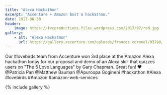 ```yaml
---
title: "Alexa Hackathon"
excerpt: "Accenture + Amazon host a hackathon."
date: 2017-06-30
header:
    image: https://fvcproductions.files.wordpress.com/2017/07/red.jpg
gallery:
    - alt: "Alexa Hackathon"
      url: https://gallery.accenture.com/uploads/frances.coronel/93799/SU-64303d76-9728-4ee0-9945-aefdccd35b1e.jpg
---
```


Our #lovebirds team from Accenture won 3rd place at the Amazon Alexa hackathon today for our proposal and demo of an Alexa skill that quizzes users on "The 5 Love Languages" by Gary Chapman. Great fun! ❤️ @Patricia Pan @Matthew Bauman @Apuroopa Gogineni #hackathon #Alexa #lovebirds #Amazon #amazon-web-services

{% include gallery %}